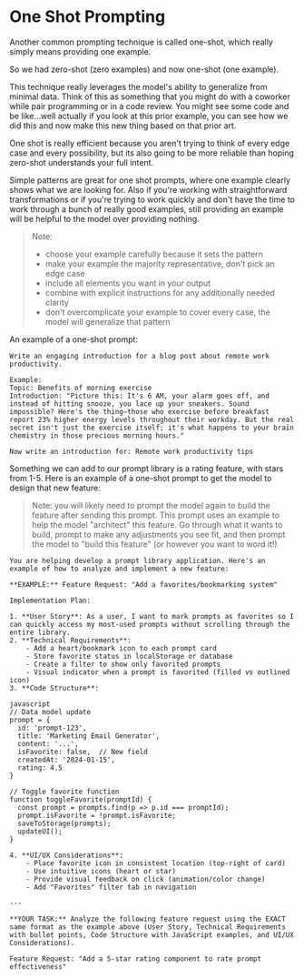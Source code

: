 # One Shot Prompting

Another common prompting technique is called one-shot, which really simply means providing one example.

So we had zero-shot (zero examples) and now one-shot (one example).

This technique really leverages the model's ability to generalize from minimal data. Think of this as something that you might do with a coworker while pair programming or in a code review. You might see some code and be like...well actually if you look at this prior example, you can see how we did this and now make this new thing based on that prior art.

One shot is really efficient because you aren't trying to think of every edge case and every possibility, but its also going to be more reliable than hoping zero-shot understands your full intent.

Simple patterns are great for one shot prompts, where one example clearly shows what we are looking for. Also if you're working with straightforward transformations or if you're trying to work quickly and don't have the time to work through a bunch of really good examples, still providing an example will be helpful to the model over providing nothing.

> Note:
> - choose your example carefully because it sets the pattern
> - make your example the majority representative, don't pick an edge case
> - include all elements you want in your output
> - combine with explicit instructions for any additionally needed clarity
> - don't overcomplicate your example to cover every case, the model will generalize that pattern

An example of a one-shot prompt:
```
Write an engaging introduction for a blog post about remote work productivity.

Example:
Topic: Benefits of morning exercise
Introduction: "Picture this: It's 6 AM, your alarm goes off, and instead of hitting snooze, you lace up your sneakers. Sound impossible? Here's the thing—those who exercise before breakfast report 23% higher energy levels throughout their workday. But the real secret isn't just the exercise itself; it's what happens to your brain chemistry in those precious morning hours."

Now write an introduction for: Remote work productivity tips
```

Something we can add to our prompt library is a rating feature, with stars from 1-5. Here is an example of a one-shot prompt to get the model to design that new feature:

> Note: you will likely need to prompt the model again to build the feature after sending this prompt. This prompt uses an example to help the model "architect" this feature. Go through what it wants to build, prompt to make any adjustments you see fit, and then prompt the model to "build this feature" (or however you want to word it!)

```
You are helping develop a prompt library application. Here's an example of how to analyze and implement a new feature:

**EXAMPLE:** Feature Request: "Add a favorites/bookmarking system"

Implementation Plan:

1. **User Story**: As a user, I want to mark prompts as favorites so I can quickly access my most-used prompts without scrolling through the entire library.
2. **Technical Requirements**:
    - Add a heart/bookmark icon to each prompt card
    - Store favorite status in localStorage or database
    - Create a filter to show only favorited prompts
    - Visual indicator when a prompt is favorited (filled vs outlined icon)
3. **Code Structure**:

javascript
// Data model update
prompt = {
  id: 'prompt-123',
  title: 'Marketing Email Generator',
  content: '...',
  isFavorite: false,  // New field
  createdAt: '2024-01-15',
  rating: 4.5
}

// Toggle favorite function
function toggleFavorite(promptId) {
  const prompt = prompts.find(p => p.id === promptId);
  prompt.isFavorite = !prompt.isFavorite;
  saveToStorage(prompts);
  updateUI();
}

4. **UI/UX Considerations**:
    - Place favorite icon in consistent location (top-right of card)
    - Use intuitive icons (heart or star)
    - Provide visual feedback on click (animation/color change)
    - Add "Favorites" filter tab in navigation

---

**YOUR TASK:** Analyze the following feature request using the EXACT same format as the example above (User Story, Technical Requirements with bullet points, Code Structure with JavaScript examples, and UI/UX Considerations).

Feature Request: "Add a 5-star rating component to rate prompt effectiveness"
```
